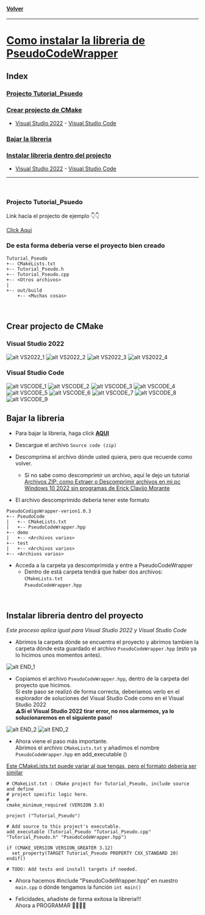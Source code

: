 #### [Volver](https://github.com/eastanganelli/UF_FICEN_AYUDANTIA_IRI_2022_2C/tree/Clase_Practica)
---
# <u>Como instalar la libreria de PseudoCodeWrapper</u>

## Index
### [Projecto Tutorial_Psuedo](#Projecto-Tutorial_Psuedo)
### [Crear projecto de CMake](#Crear-projecto-de-CMake)
-  [Visual Studio 2022](#Visual-Studio-2022) - [Visual Studio Code](#Visual-Studio-Code)
### [Bajar la libreria](#Bajar-la-libreria)
### [Instalar libreria dentro del projecto](#Instalar-libreria-dentro-del-proyecto)
-  [Visual Studio 2022](#Visual-Studio-2022-Lib) - [Visual Studio Code](#Visual-Studio-Code-Lib)
---
<br>

### Projecto Tutorial_Psuedo
<p>Link hacía el projecto de ejemplo 👇👇</p>

[Click Aqui](./Tutoriales/Tutorial_PseudoEnCpp/Tutorial_Pseudo)

### De esta forma deberia verse el proyecto bien creado
``` text
Tutorial_Pseudo
+-- CMakeLists.txt
+-- Tutorial_Pseudo.h
+-- Tutorial_Pseudo.cpp
+-- <Otros archivos>
|
+-- out/build
    +-- <Muchas cosas>
```

<br>

## Crear projecto de CMake
### Visual Studio 2022
![alt VS2022_1](./assets/VS2022/VS2022_1.png)
![alt VS2022_2](./assets/VS2022/VS2022_2.png)
![alt VS2022_3](./assets/VS2022/VS2022_3.png)
![alt VS2022_4](./assets/VS2022/VS2022_4.png)

### Visual Studio Code
![alt VSCODE_1](./assets/VSCODE/VSCODE_1.jpg)
![alt VSCODE_2](./assets/VSCODE/VSCODE_2.png)
![alt VSCODE_3](./assets/VSCODE/VSCODE_3.png)
![alt VSCODE_4](./assets/VSCODE/VSCODE_4.png)
![alt VSCODE_5](./assets/VSCODE/VSCODE_5.jpg)
![alt VSCODE_6](./assets/VSCODE/VSCODE_6.jpg)
![alt VSCODE_7](./assets/VSCODE/VSCODE_7.jpg)
![alt VSCODE_8](./assets/VSCODE/VSCODE_8.jpg)
![alt VSCODE_9](./assets/VSCODE/VSCODE_9.png)
<br>

## Bajar la libreria
- Para bajar la libreria, haga click <b>[AQUI](https://github.com/eastanganelli/PseudoCodigoWrapper/releases)</b>
- Descargue el archivo `Source code (zip)`
- Descomprima el archivo dónde usted quiera, pero que recuerde como volver.
  - Si no sabe como descomprimir un archivo, aquí le dejo un tutorial<br> [Archivos ZIP: como Extraer o Descomprimir archivos en mi pc Windows 10 2022 sin programas de Erick Clavijo Morante](https://www.youtube.com/watch?v=QXirFf-MuKQ)

- El archivo descomprimido deberia tener este formato
```
PseudoCodigoWrapper-verion1.0.3
+-- PseudoCode
|   +-- CMakeLists.txt
|   +-- PseudoCodeWrapper.hpp
+-- demo
|   +-- <Archivos varios>
+-- test
|   +-- <Archivos varios>
+-- <Archivos varios>
```
- Acceda a la carpeta ya descomprimida y entre a PseudoCodeWrapper
  - Dentro de está carpeta tendrá que haber dos archivos:<br>`CMakeLists.txt`<br>`PseudoCodeWrapper.hpp`

<br>

## Instalar libreria dentro del proyecto
<i>Este proceso aplica igual para Visual Studio 2022 y Visual Studio Code</i>

- Abrimos la carpeta dónde se encuentra el proyecto y abrimos tambien la carpeta dónde esta guardado el archivo `PseudoCodeWrapper.hpp` (esto ya lo hicimos unos momentos antes).

![alt END_1](./assets/END/END_1.png)

- Copiamos el archivo `PseudoCodeWrapper.hpp`, dentro de la carpeta del proyecto que hicimos.<br>Si este paso se realizó de forma correcta, deberiamos verlo en el explorador de soluciones del Visual Studio Code como en el Visual Studio 2022<br><b>⚠️Si el Visual Studio 2022 tirar error, no nos alarmemos, ya lo solucionaremos en el siguiente paso!</b>

![alt END_2](./assets/END/END_vscode_2.png)
![alt END_2](./assets/END/END_vs2022_2.png)

- Ahora viene el paso más importante.<br>Abrimos el archivo `CMakeLists.txt` y añadimos el nombre `PseudoCodeWrapper.hpp`  en add_executable ()

<u>Este CMakeLists.txt puede variar al que tengas, pero el formato deberia ser similar</u>

```
# CMakeList.txt : CMake project for Tutorial_Pseudo, include source and define
# project specific logic here.
#
cmake_minimum_required (VERSION 3.8)

project ("Tutorial_Pseudo")

# Add source to this project's executable.
add_executable (Tutorial_Pseudo "Tutorial_Pseudo.cpp" "Tutorial_Pseudo.h" "PseudoCodeWrapper.hpp")

if (CMAKE_VERSION VERSION_GREATER 3.12)
  set_property(TARGET Tutorial_Pseudo PROPERTY CXX_STANDARD 20)
endif()

# TODO: Add tests and install targets if needed.

```

- Ahora hacemos #include "PseudoCodeWrapper.hpp" en nuestro `main.cpp` o dónde tengamos la función `int main()`

- Felicidades, añadiste de forma exitosa la libreria!!!<br>Ahora a PROGRAMAR 🥳🎉🥳🎉